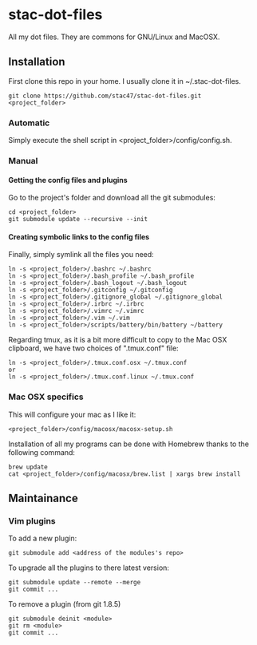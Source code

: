 stac-dot-files
==============

All my dot files. They are commons for GNU/Linux and MacOSX.

Installation
------------

First clone this repo in your home. I usually clone it in ~/.stac-dot-files.

    git clone https://github.com/stac47/stac-dot-files.git <project_folder>

### Automatic

Simply execute the shell script in <project_folder>/config/config.sh.

### Manual

#### Getting the config files and plugins

Go to the project's folder and download all the git submodules:

    cd <project_folder>
    git submodule update --recursive --init

#### Creating symbolic links to the config files

Finally, simply symlink all the files you need:

    ln -s <project_folder>/.bashrc ~/.bashrc
    ln -s <project_folder>/.bash_profile ~/.bash_profile
    ln -s <project_folder>/.bash_logout ~/.bash_logout
    ln -s <project_folder>/.gitconfig ~/.gitconfig
    ln -s <project_folder>/.gitignore_global ~/.gitignore_global
    ln -s <project_folder>/.irbrc ~/.irbrc
    ln -s <project_folder>/.vimrc ~/.vimrc
    ln -s <project_folder>/.vim ~/.vim
    ln -s <project_folder>/scripts/battery/bin/battery ~/battery

Regarding tmux, as it is a bit more difficult to copy to the Mac OSX clipboard,
we have two choices of ".tmux.conf" file:

    ln -s <project_folder>/.tmux.conf.osx ~/.tmux.conf
    or
    ln -s <project_folder>/.tmux.conf.linux ~/.tmux.conf

### Mac OSX specifics

This will configure your mac as I like it:

    <project_folder>/config/macosx/macosx-setup.sh

Installation of all my programs can be done with Homebrew thanks to the
following command:

    brew update
    cat <project_folder>/config/macosx/brew.list | xargs brew install

Maintainance
------------

### Vim plugins

To add a new plugin:

    git submodule add <address of the modules's repo>

To upgrade all the plugins to there latest version:

    git submodule update --remote --merge
    git commit ...

To remove a plugin (from git 1.8.5)

    git submodule deinit <module>
    git rm <module>
    git commit ...
